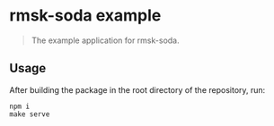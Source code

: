 # rmsk-soda example
>The example application for rmsk-soda.

## Usage
After building the package in the root directory of the repository, run:

    npm i
    make serve
